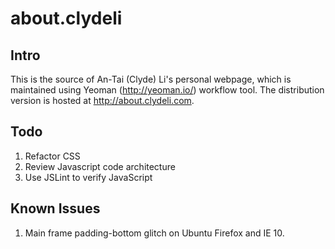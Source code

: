 about.clydeli
=============

Intro
---------------------

This is the source of An-Tai (Clyde) Li's personal webpage, which is maintained using Yeoman (http://yeoman.io/) workflow tool.  The distribution version is hosted at http://about.clydeli.com.   


Todo
---------------------

1. Refactor CSS
2. Review Javascript code architecture
3. Use JSLint to verify JavaScript


Known Issues
---------------------

1. Main frame padding-bottom glitch on Ubuntu Firefox and IE 10.


